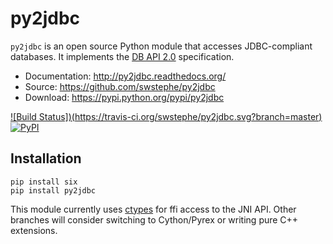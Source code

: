 py2jdbc
=======

``py2jdbc`` is an open source Python module that accesses JDBC-compliant databases.
It implements the [DB API 2.0](https://www.python.orgfdev/peps/pep-0249)
specification.

- Documentation: http://py2jdbc.readthedocs.org/
- Source: https://github.com/swstephe/py2jdbc
- Download: https://pypi.python.org/pypi/py2jdbc

[![Build Status])(https://travis-ci.org/swstephe/py2jdbc.svg?branch=master)](https://travis-ci.org/swstephe/py2jdbc)
[![PyPI](https://img.shields.io/pypi/v/py2jdbc.svg)]()


Installation
------------

    pip install six
    pip install py2jdbc


This module currently uses [ctypes](https://docs.python.org/3/library/ctypes.html)
for ffi access to the JNI API.  Other branches will consider switching to Cython/Pyrex
or writing pure C++ extensions.

